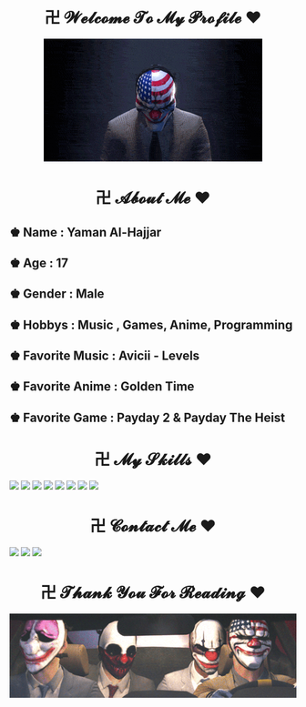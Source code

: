 <body>
    <div align="center">
        <h1 >卍 𝓦𝓮𝓵𝓬𝓸𝓶𝓮 𝓣𝓸 𝓜𝔂 𝓟𝓻𝓸𝓯𝓲𝓵𝓮 ❤</h1>
        <img src="dallas.gif">
    </div>
    <h1 align="center">卍 𝓐𝓫𝓸𝓾𝓽 𝓜𝓮 ❤</h1>
    <h2>♚ Name : Yaman Al-Hajjar</h2>
    <h2>♚ Age : 17</h2>
    <h2>♚ Gender : Male</h2>
    <h2>♚ Hobbys : Music , Games, Anime, Programming</h2>
    <h2>♚ Favorite Music : Avicii - Levels</h2>
    <h2>♚ Favorite Anime : Golden Time</h2>
    <h2>♚ Favorite Game : Payday 2 & Payday The Heist</h2>
    <h1 align="center">卍 𝓜𝔂 𝓢𝓴𝓲𝓵𝓵𝓼 ❤</h1>
    <p>
    <img src="https://img.shields.io/badge/Python-3776AB?style=for-the-badge&logo=python&logoColor=white">
    <img src="https://img.shields.io/badge/HTML5-E34F26?style=for-the-badge&logo=html5&logoColor=white">
    <img src="https://img.shields.io/badge/CSS3-1572B6?style=for-the-badge&logo=css3&logoColor=white">
    <img src="https://img.shields.io/badge/Lua-2C2D72?style=for-the-badge&logo=lua&logoColor=white">
    <img src="https://img.shields.io/badge/MySQL-005C84?style=for-the-badge&logo=mysql&logoColor=white">
    <img src="https://img.shields.io/badge/Visual_Studio_Code-0078D4?style=for-the-badge&logo=visual%20studio%20code&logoColor=white">
    <img src="https://img.shields.io/badge/Eclipse-2C2255?style=for-the-badge&logo=eclipse&logoColor=white">
    <img src="https://img.shields.io/badge/Adobe%20Photoshop-31A8FF?style=for-the-badge&logo=Adobe%20Photoshop&logoColor=black">
    </p>
    <h1 align="center">卍 𝓒𝓸𝓷𝓽𝓪𝓬𝓽 𝓜𝓮 ❤</h1>
    <a target="_blank" href="https://discord.com/users/920739722274435082"><img src="https://img.shields.io/badge/TOSNAMI9PRO-7289DA?style=for-the-badge&logo=discord&logoColor=white"></a>
    <a target="_blank" href="https://www.facebook.com/yamanalhajjar.t9p"><img src="https://img.shields.io/badge/Yaman Al Hajjar-1877F2?style=for-the-badge&logo=facebook&logoColor=white"></a>
    <a target="_blank" href="https://www.instagram.com/yamanalhajjar.t9p"><img src="https://img.shields.io/badge/Yaman Al Hajjar-E4405F?style=for-the-badge&logo=instagram&logoColor=white"></a>
    <div align="center">
    <h1 >卍 𝓣𝓱𝓪𝓷𝓴 𝓨𝓸𝓾 𝓕𝓸𝓻 𝓡𝓮𝓪𝓭𝓲𝓷𝓰 ❤</h1>
    <img src="payday_car.gif">
    </div>
</body>
